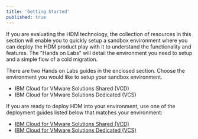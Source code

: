 ```yaml
---
title: 'Getting Started'
published: true
---
```


If you are evaluating the HDM technology, the collection of resources in this section will enable you to quickly setup a sandbox environment where you can deploy the HDM product play with it to understand the functionality and features. The "Hands on Labs" will detail the environment you need to setup and a simple flow of a cold migration.

There are two Hands on Labs guides in the enclosed section. Choose the environment you would like to setup your sandbox environment.

* IBM Cloud for VMware Solutions Shared (VCD)
* IBM Cloud for VMware Solutions Dedicated (VCS)

If you are ready to deploy HDM into your environment, use one of the deployment guides listed below that matches your environment:
* [IBM Cloud for VMware Solutions Shared (VCD)](../vcd)
* [IBM Cloud for VMware Solutions Dedicated (VCS)](../vcs)